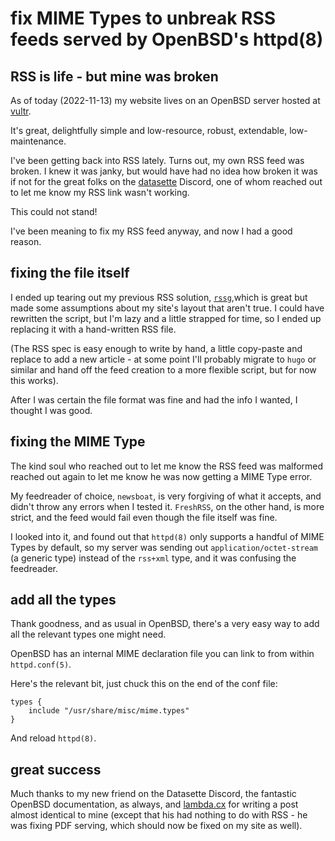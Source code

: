 # fix MIME Types to unbreak RSS feeds served by OpenBSD's httpd(8)


## RSS is life - but mine was broken


As of today (2022-11-13) my website lives on 
an OpenBSD server hosted at [vultr](https://vultr.com).

It's great, delightfully simple and low-resource,
robust, extendable, low-maintenance.

I've been getting back into RSS lately.
Turns out, my own RSS feed was broken.
I knew it was janky, but would have had no idea how broken it was
if not for the great folks
on the [datasette](https://datasette.io) Discord,
one of whom reached out to let me know my RSS link wasn't working.

This could not stand!

I've been meaning to fix my RSS feed anyway,
and now I had a good reason.


## fixing the file itself


I ended up tearing out my previous RSS solution, [`rssg`](https://romanzolotarev.com/rssg.html),which is great but made some assumptions about my site's layout that aren't true.
I could have rewritten the script, 
but I'm lazy and a little strapped for time,
so I ended up replacing it with a hand-written RSS file.

(The RSS spec is easy enough to write by hand,
a little copy-paste and replace to add a new article - 
at some point I'll probably migrate to `hugo` or similar
and hand off the feed creation to a more flexible script,
but for now this works).

After I was certain the file format was fine and had the info I wanted,
I thought I was good.


## fixing the MIME Type


The kind soul who reached out to let me know the RSS feed was malformed 
reached out again to let me know he was now getting a MIME Type error.

My feedreader of choice, `newsboat`, 
is very forgiving of what it accepts, 
and didn't throw any errors when I tested it.
`FreshRSS`, on the other hand, is more strict, 
and the feed would fail even though the file itself was fine.

I looked into it, and found out that `httpd(8)`
only supports a handful of MIME Types by default,
so my server was sending out `application/octet-stream`
(a generic type) instead of the `rss+xml` type,
and it was confusing the feedreader.


## add all the types


Thank goodness, and as usual in OpenBSD, 
there's a very easy way to add all the relevant types one might need.

OpenBSD has an internal MIME declaration file you can link to from within `httpd.conf(5)`.

Here's the relevant bit, just chuck this on the end of the conf file:

```
types {
    include "/usr/share/misc/mime.types"
}
```

And reload `httpd(8)`.


## great success


Much thanks to my new friend on the Datasette Discord, 
the fantastic OpenBSD documentation,
as always,
and [lambda.cx](https://blog.lambda.cx/posts/openbsd-httpd-mime-types/)
for writing a post almost identical to mine 
(except that his had nothing to do with RSS - 
he was fixing PDF serving, 
which should now be fixed on my site as well).

